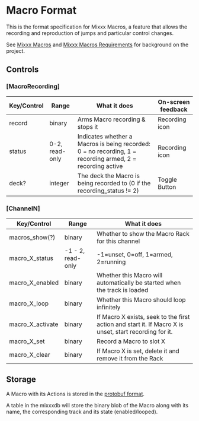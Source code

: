 # Macro Format

This is the format specification for Mixxx Macros, a feature that allows
the recording and reproduction of jumps and particular control changes.

See [Mixxx Macros](Mixxx%20Macros) and [Mixxx Macros Requirements](Mixxx%20Macros%20Requirements)
for background on the project.

## Controls

### \[MacroRecording\]

| Key/Control | Range          | What it does                                                                                              | On-screen feedback |
|-------------|----------------|-----------------------------------------------------------------------------------------------------------|--------------------|
| record      | binary         | Arms Macro recording & stops it                                                                           | Recording icon     |
| status      | 0-2, read-only | Indicates whether a Macros is being recorded: 0 = no recording, 1 = recording armed, 2 = recording active | Recording icon     |
| deck?       | integer        | The deck the Macro is being recorded to (0 if the recording\_status \!= 2)                                | Toggle Button      |

### \[ChannelN\]

| Key/Control        | Range              | What it does                                                                                           |
| ------------------ | ------------------ | ------------------------------------------------------------------------------------------------------ |
| macros\_show(?)    | binary             | Whether to show the Macro Rack for this channel                                                        |
| macro\_X\_status   | -1 - 2, read-only  | -1=unset, 0=off, 1=armed, 2=running |
| macro\_X\_enabled  | binary             | Whether this Macro will automatically be started when the track is loaded                              |
| macro\_X\_loop     | binary             | Whether this Macro should loop infinitely                                                              |
| macro\_X\_activate | binary             | If Macro X exists, seek to the first action and start it. If Macro X is unset, start recording for it. |
| macro\_X\_set      | binary             | Record a Macro to slot X                                                                               |
| macro\_X\_clear    | binary             | If Macro X is set, delete it and remove it from the Rack                                               |

## Storage

A Macro with its Actions is stored in the [protobuf format](https://github.com/xerus2000/mixxx/blob/macros/src/proto/macro.proto).

A table in the mixxxdb will store the binary blob of the Macro along with its name, the corresponding track and its state (enabled/looped).